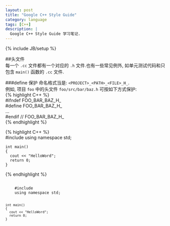 ```yaml
---
layout: post
title: "Google C++ Style Guide"
category: language 
tags: [C++]
description: |
  Google C++ Style Guide 学习笔记. 
---
```

{% include JB/setup %}

##头文件  
每一个 ``.cc`` 文件都有一个对应的 ``.h`` 文件.也有一些常见例外, 如单元测试代码和只包含 ``main()`` 函数的 ``.cc`` 文件.  

###define 保护
命名格式当是: ``<PROJECT>_<PATH>_<FILE>_H_``.  
例如, 项目 ``foo`` 中的头文件 ``foo/src/bar/baz.h`` 可按如下方式保护:  
{% highlight C++ %}  
    #ifndef FOO_BAR_BAZ_H_  
    #define FOO_BAR_BAZ_H_  
    …  
    #endif // FOO_BAR_BAZ_H_  
{% endhighlight %}

{% highlight C++ %}  
    #include <iostream>
    using namespace std;
    
    int main()
    {
      cout << "HelloWord";
      return 0;
    }
{% endhighlight %}

<code>
    #include <iostream>
    using namespace std;
    
    int main()
    {
      cout << "HelloWord";
      return 0;
    }
</code>
